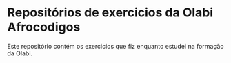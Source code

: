 # Repositórios de exercicios da Olabi Afrocodigos

Este repositório contém os exercicios que fiz enquanto estudei na formação da Olabi.
